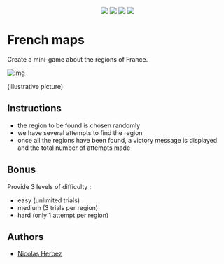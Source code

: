 <p align="center">
    <img src="https://img.shields.io/badge/html5-%23E34F26.svg?style=for-the-badge&logo=html5&logoColor=white" />
    <img src="https://img.shields.io/badge/css3-%231572B6.svg?style=for-the-badge&logo=css3&logoColor=white" />
    <img src="https://img.shields.io/badge/javascript-%23323330.svg?style=for-the-badge&logo=javascript&logoColor=%23F7DF1E" />
    <img src="https://img.shields.io/badge/bootstrap-%23563D7C.svg?style=for-the-badge&logo=bootstrap&logoColor=white" />
</p>

# French maps

Create a mini-game about the regions of France.

![img](./img/french-maps.png)

(illustrative picture)

## Instructions

- the region to be found is chosen randomly
- we have several attempts to find the region
- once all the regions have been found, a victory message is displayed and the total number of attempts made

## Bonus

Provide 3 levels of difficulty :
- easy (unlimited trials)
- medium (3 trials per region)
- hard (only 1 attempt per region)

## Authors

- [Nicolas Herbez](https://github.com/nicolas-herbez)
